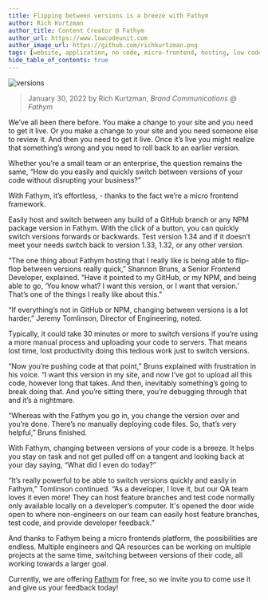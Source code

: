 ```yaml
---
title: Flipping between versions is a breeze with Fathym
author: Rich Kurtzman
author_title: Content Creator @ Fathym
author_url: https://www.lowcodeunit.com
author_image_url: https://github.com/richkurtzman.png
tags: [website, application, no code, micro-frontend, hosting, low code]
hide_table_of_contents: true
---
```


![versions](/img/versions.jpeg)
> January 30, 2022 by Rich Kurtzman, _Brand Communications @ Fathym_

We’ve all been there before. You make a change to your site and you need to get it live. Or you make a change to your site and you need someone else to review it. And then you need to get it live. Once it’s live you might realize that something’s wrong and you need to roll back to an earlier version.  

Whether you’re a small team or an enterprise, the question remains the same, “How do you easily and quickly switch between versions of your code without disrupting your business?” 

With Fathym, it’s effortless, - thanks to the fact we’re a micro frontend framework.  

Easily host and switch between any build of a GitHub branch or any NPM package version in Fathym. With the click of a button, you can quickly switch versions forwards or backwards. Test version 1.34 and if it doesn’t meet your needs switch back to version 1.33, 1.32, or any other version. 

“The one thing about Fathym hosting that I really like is being able to flip-flop between versions really quick,” Shannon Bruns, a Senior Frontend Developer, explained. “Have it pointed to my GitHub, or my NPM, and being able to go, ‘You know what? I want this version, or I want that version.’ That’s one of the things I really like about this.”  

“If everything’s not in GitHub or NPM, changing between versions is a lot harder,” Jeremy Tomlinson, Director of Engineering, noted.  

Typically, it could take 30 minutes or more to switch versions if you’re using a more manual process and uploading your code to servers. That means lost time, lost productivity doing this tedious work just to switch versions.  

“Now you’re pushing code at that point,” Bruns explained with frustration in his voice. “I want this version in my site, and now I’ve got to upload all this code, however long that takes. And then, inevitably something’s going to break doing that. And you’re sitting there, you’re debugging through that and it’s a nightmare.  

“Whereas with the Fathym you go in, you change the version over and you’re done. There’s no manually deploying code files. So, that’s very helpful,” Bruns finished. 

With Fathym, changing between versions of your code is a breeze. It helps you stay on task and not get pulled off on a tangent and looking back at your day saying, “What did I even do today?” 

“It’s really powerful to be able to switch versions quickly and easily in Fathym,” Tomlinson continued. “As a developer, I love it, but our QA team loves it even more! They can host feature branches and test code normally only available locally on a developer’s computer. It's opened the door wide open to where non-engineers on our team can easily host feature branches, test code, and provide developer feedback.” 

And thanks to Fathym being a micro frontends platform,  the possibilities are endless. Multiple engineers and QA resources  can be working on multiple projects at the same time, switching between versions of their code, all working towards a larger goal.  

Currently, we are offering [Fathym](https://www.fathym.com/dashboard) for free, so we invite you to come use it and give us your feedback today! 